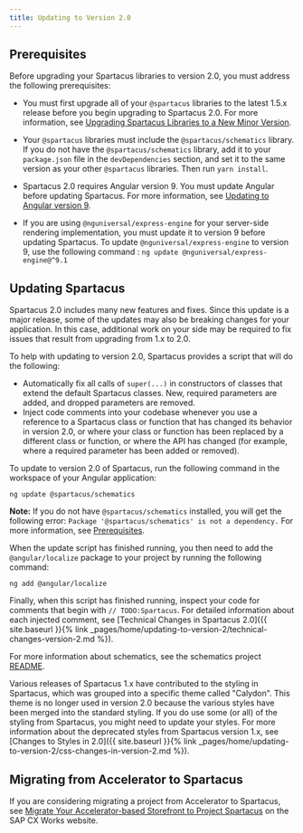 ```yaml
---
title: Updating to Version 2.0
---
```


## Prerequisites

Before upgrading your Spartacus libraries to version 2.0, you must address the following prerequisites:

- You must first upgrade all of your `@spartacus` libraries to the latest 1.5.x release before you begin upgrading to Spartacus 2.0. For more information, see [Upgrading Spartacus Libraries to a New Minor Version](https://sap.github.io/spartacus-docs/release-information/#upgrading-spartacus-libraries-to-a-new-minor-version).

- Your `@spartacus` libraries must include the `@spartacus/schematics` library. If you do not have the `@spartacus/schematics` library, add it to your `package.json` file in the `devDependencies` section, and set it to the same version as your other `@spartacus` libraries. Then run `yarn install`.

- Spartacus 2.0 requires Angular version 9. You must update Angular before updating Spartacus. For more information, see [Updating to Angular version 9](https://update.angular.io/).

- If you are using `@nguniversal/express-engine` for your server-side rendering implementation, you must update it to version 9 before updating Spartacus. To update `@nguniversal/express-engine` to version 9, use the following command : `ng update @nguniversal/express-engine@^9.1`

## Updating Spartacus

Spartacus 2.0 includes many new features and fixes. Since this update is a major release, some of the updates may also be breaking changes for your application. In this case, additional work on your side may be required to fix issues that result from upgrading from 1.x to 2.0.

To help with updating to version 2.0, Spartacus provides a script that will do the following:

- Automatically fix all calls of `super(...)` in constructors of classes that extend the default Spartacus classes. New, required parameters are added, and dropped parameters are removed.
- Inject code comments into your codebase whenever you use a reference to a Spartacus class or function that has changed its behavior in version 2.0, or where your class or function has been replaced by a different class or function, or where the API has changed (for example, where a required parameter has been added or removed).

To update to version 2.0 of Spartacus, run the following command in the workspace of your Angular application:

```shell
ng update @spartacus/schematics
```

**Note:** If you do not have `@spartacus/schematics` installed, you will get the following error: `Package '@spartacus/schematics' is not a dependency.` For more information, see [Prerequisites](#prerequisites).

When the update script has finished running, you then need to add the `@angular/localize` package to your project by running the following command:

```shell
ng add @angular/localize
```

Finally, when this script has finished running, inspect your code for comments that begin with `// TODO:Spartacus`. For detailed information about each injected comment, see [Technical Changes in Spartacus 2.0]({{ site.baseurl }}{% link _pages/home/updating-to-version-2/technical-changes-version-2.md %}).

For more information about schematics, see the schematics project [README](https://github.com/SAP/spartacus/tree/develop/projects/schematics).

Various releases of Spartacus 1.x have contributed to the styling in Spartacus, which was grouped into a specific theme called "Calydon". This theme is no longer used in version 2.0 because the various styles have been merged into the standard styling. If you do use some (or all) of the styling from Spartacus, you might need to update your styles. For more information about the deprecated styles from Spartacus version 1.x, see [Changes to Styles in 2.0]({{ site.baseurl }}{% link _pages/home/updating-to-version-2/css-changes-in-version-2.md %}).

## Migrating from Accelerator to Spartacus

If you are considering migrating a project from Accelerator to Spartacus, see [Migrate Your Accelerator-based Storefront to Project Spartacus](https://www.sap.com/cxworks/article/2589632310/migrate_your_accelerator_based_storefront_to_project_spartacus) on the SAP CX Works website.
